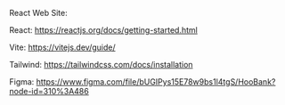 React Web Site:

React:
    https://reactjs.org/docs/getting-started.html

Vite:
    https://vitejs.dev/guide/

Tailwind:
    https://tailwindcss.com/docs/installation

Figma:
    https://www.figma.com/file/bUGIPys15E78w9bs1l4tgS/HooBank?node-id=310%3A486

<!-- Example Repo: -->
<!--     https://github.com/adrianhajdin/project_hoobank -->
